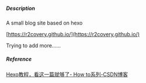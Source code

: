 ##### Description

A small blog site based on hexo

[https://r2covery.github.io/](https://r2covery.github.io/)

Trying to add more......

##### Reference

[Hexo教程，看这一篇就够了- How to系列-CSDN博客](https://blog.csdn.net/cat_bayi/article/details/128725230#:~:text=Hexo%20Hexo)
